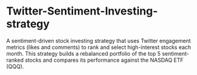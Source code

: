 # Twitter-Sentiment-Investing-strategy
A sentiment-driven stock investing strategy that uses Twitter engagement metrics (likes and comments) to rank and select high-interest stocks each month. This strategy builds a rebalanced portfolio of the top 5 sentiment-ranked stocks and compares its performance against the NASDAQ ETF (QQQ).
